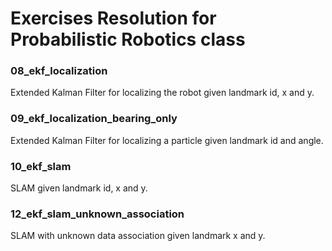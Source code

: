 # Exercises Resolution for Probabilistic Robotics class

### 08_ekf_localization
Extended Kalman Filter for localizing the robot given landmark id, x and y.

### 09_ekf_localization_bearing_only
Extended Kalman Filter for localizing a particle given landmark id and angle.

### 10_ekf_slam
SLAM given landmark id, x and y.

### 12_ekf_slam_unknown_association
SLAM with unknown data association given landmark x and y.